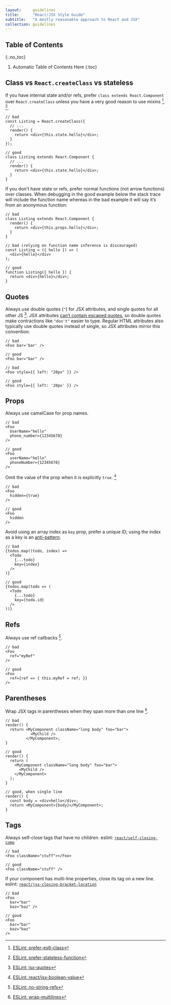 ```yaml
---
layout:     guidelines
title:      "React/JSX Style Guide"
subtitle:   "A mostly reasonable approach to React and JSX"
collection: guidelines
---
```


## Table of Contents
{:.no_toc}

1. Automatic Table of Contents Here
{:toc}


## Class vs `React.createClass` vs stateless
If you have internal state and/or refs, prefer `class extends React.Component`
over `React.createClass` unless you have a very good reason to use mixins
[^prefer-es6-class], [^prefer-stateless-function].

```
// bad
const Listing = React.createClass({
  // ...
  render() {
    return <div>{this.state.hello}</div>;
  }
});

// good
class Listing extends React.Component {
  // ...
  render() {
    return <div>{this.state.hello}</div>;
  }
}
```

[^prefer-es6-class]: [ESLint: prefer-es6-class](https://github.com/yannickcr/eslint-plugin-react/blob/master/docs/rules/prefer-es6-class.md)
[^prefer-stateless-function]: [ESLint: prefer-stateless-function](https://github.com/yannickcr/eslint-plugin-react/blob/master/docs/rules/prefer-stateless-function.md)


If you don't have state or refs, prefer normal functions (not arrow functions)
over classes. When debugging in the good example below the stack trace will
include the function name whereas in the bad example it will say it’s from an
anonymous function:

```
// bad
class Listing extends React.Component {
  render() {
    return <div>{this.props.hello}</div>;
  }
}

// bad (relying on function name inference is discouraged)
const Listing = ({ hello }) => (
  <div>{hello}</div>
);

// good
function Listing({ hello }) {
  return <div>{hello}</div>;
}
```

## Quotes

Always use double quotes (`"`) for JSX attributes, and single quotes for all
other JS [^jsx-quotes]. JSX attributes [can’t contain escaped quotes](http://eslint.org/docs/rules/jsx-quotes), so double quotes make
contractions like `"don't"` easier to type. Regular HTML attributes also
typically use double quotes instead of single, so JSX attributes mirror this
convention:

```
// bad
<Foo bar='bar' />

// good
<Foo bar="bar" />

// bad
<Foo style={{ left: "20px" }} />

// good
<Foo style={{ left: '20px' }} />
```

[^jsx-quotes]: [ESLint: jsx-quotes](http://eslint.org/docs/rules/jsx-quotes)

## Props

Always use camelCase for prop names.

```
// bad
<Foo
  UserName="hello"
  phone_number={12345678}
/>

// good
<Foo
  userName="hello"
  phoneNumber={12345678}
/>
```

Omit the value of the prop when it is explicitly `true`. [^jsx-boolean-value]

```
// bad
<Foo
  hidden={true}
/>

// good
<Foo
  hidden
/>
```

[^jsx-boolean-value]: [ESLint: react/jsx-boolean-value](https://github.com/yannickcr/eslint-plugin-react/blob/master/docs/rules/jsx-boolean-value.md)

Avoid using an array index as `key` prop, prefer a unique ID; using the index
as a key is an [anti-pattern](https://medium.com/@robinpokorny/index-as-a-key-is-an-anti-pattern-e0349aece318).

```
// bad
{todos.map((todo, index) =>
  <Todo
    {...todo}
    key={index}
  />
)}

// good
{todos.map(todo => (
  <Todo
    {...todo}
    key={todo.id}
  />
))}
```

## Refs

Always use ref callbacks [^no-string-refs].

```
// bad
<Foo
  ref="myRef"
/>

// good
<Foo
  ref={ref => { this.myRef = ref; }}
/>
```

[^no-string-refs]: [ESLint: no-string-refs](https://github.com/yannickcr/eslint-plugin-react/blob/master/docs/rules/no-string-refs.md)

## Parentheses

Wrap JSX tags in parentheses when they span more than one line [^wrap-multilines].

```
// bad
render() {
  return <MyComponent className="long body" foo="bar">
           <MyChild />
         </MyComponent>;
}

// good
render() {
  return (
    <MyComponent className="long body" foo="bar">
      <MyChild />
    </MyComponent>
  );
}

// good, when single line
render() {
  const body = <div>hello</div>;
  return <MyComponent>{body}</MyComponent>;
}
```

[^wrap-multilines]: [ESLint: wrap-multilines](https://github.com/yannickcr/eslint-plugin-react/blob/master/docs/rules/wrap-multilines.md)

## Tags

Always self-close tags that have no children. eslint: [`react/self-closing-comp`](https://github.com/yannickcr/eslint-plugin-react/blob/master/docs/rules/self-closing-comp.md)

```
// bad
<Foo className="stuff"></Foo>

// good
<Foo className="stuff" />
```

If your component has multi-line properties, close its tag on a new line. eslint: [`react/jsx-closing-bracket-location`](https://github.com/yannickcr/eslint-plugin-react/blob/master/docs/rules/jsx-closing-bracket-location.md)

```
// bad
<Foo
  bar="bar"
  baz="baz" />

// good
<Foo
  bar="bar"
  baz="baz"
/>
```
